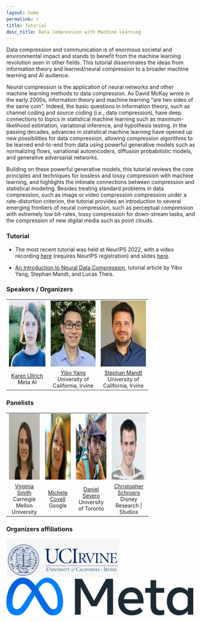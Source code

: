 ```yaml
---
layout: home
permalink: /
title: Tutorial
desc_title: Data Compression with Machine Learning
---
```



Data compression and communication is of enormous societal and environmental impact and stands to benefit from the machine learning revolution seen in other fields. This tutorial disseminates the ideas from information theory and learned/neural compression to a broader machine learning and AI audience.

*Neural* compression is the application of neural networks and other machine learning methods to data compression.
As David McKay wrote in the early 2000s, information theory and machine learning "are two sides of the same coin". Indeed, the basic questions in information theory, such as channel coding and source coding (i.e., data compression), have deep connections to topics in statistical machine learning such as maximum-likelihood estimation, variational inference, and hypothesis testing. In the passing decades, advances in statistical machine learning have opened up new possibilities for data compression, allowing compression algorithms to be learned end-to-end from data using powerful generative models such as normalizing flows, variational autoencoders, diffusion probabilistic models, and generative adversarial networks.

Building on these powerful generative models, this tutorial reviews the core principles and techniques for lossless and lossy compression with machine learning, and highlights the intimate connections between compression and statistical modeling.
Besides treating standard problems in data compression, such as image or video compression compression under a rate-distortion criterion, the tutorial provides an introduction to several emerging frontiers of neural compression, such as perceptual compression with extremely low bit-rates, lossy compression for down-stream tasks, and the compression of new digital media such as point clouds.


### Tutorial

- The most recent tutorial was held at NeurIPS 2022, with a video recording [here](https://neurips.cc/virtual/2022/tutorial/55811) (requires NeurIPS registration) and slides [here](https://drive.google.com/drive/u/1/folders/1hIpZEh342rN8PzvdBBIfu655yjSAqwwu).

- [An Introduction to Neural Data Compression](https://arxiv.org/abs/2202.06533), tutorial article by Yibo Yang, Stephan Mandt, and Lucas Theis.

### Speakers / Organizers

<table style="width:75%">
  <tr>
    <td style="text-align:center"><img src="assets/img/karen_ullrich.jpg" height="175"></td>
    <td style="text-align:center"><img src="assets/img/yibo_yang.jpg" height="175"></td>
    <td style="text-align:center"><img src="assets/img/stephan_mandt.jpg" height="175"></td>
  </tr>
  <tr>
    <td style="text-align:center"><a href="https://karenullrich.info">Karen Ullrich</a> <br>Meta AI</td>
    <td style="text-align:center"><a href="https://yiboyang.com">Yibo Yang</a> <br> University of California, Irvine</td>
    <td style="text-align:center"><a href="http://www.stephanmandt.com">Stephan Mandt</a> <br> University of California, Irvine</td>
  </tr>
</table>

### Panelists

<table style="width:75%">
  <tr>
    <td style="text-align:center"><img src="assets/img/virginia_smith.png" height="175"></td>
    <td style="text-align:center"><img src="assets/img/michele_covell.jpg" height="175"></td>
    <td style="text-align:center"><img src="assets/img/daniel_severo.jpg" height="175"></td>
    <td style="text-align:center"><img src="assets/img/christopher_schroers.jpg" height="175"></td>
  </tr>
  <tr>
    <td style="text-align:center"><a href="https://www.cs.cmu.edu/~smithv">Virginia Smith</a> <br> Carnegie Mellon University</td>
    <td style="text-align:center"><a href="https://research.google/people/author85/">Michele Covell</a> <br> Google</td>
    <td style="text-align:center"><a href="https://dsevero.com">Daniel Severo</a> <br>University of Toronto</td>
    <td style="text-align:center"><a href="https://studios.disneyresearch.com/people/christopher-schroers/">Christopher Schroers</a> <br> Disney Research | Studios</td>
  </tr>
</table>


### Organizers affiliations
<td style="text-align:center"><img src="assets/img/logo_uci.jpg" height="100"></td>
<br>


<td style="text-align:center"><img src="assets/img/logo_meta.png" height="100"></td>

